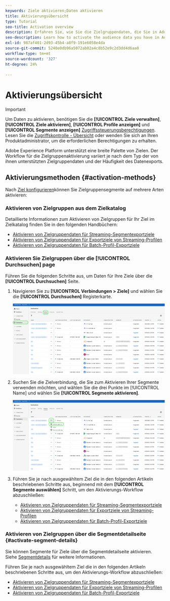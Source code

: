 ```yaml
---
keywords: Ziele aktivieren;Daten aktivieren
title: Aktivierungsübersicht
type: Tutorial
seo-title: Activation overview
description: Erfahren Sie, wie Sie die Zielgruppendaten, die Sie in Adobe Experience Platform haben, für verschiedene Zieltypen aktivieren.
seo-description: Learn how to activate the audience data you have in Adobe Experience Platform to various types of destinations.
exl-id: 987af401-2d93-45b4-a8f9-191e6058e4da
source-git-commit: 5240e0db96a5072ab02a4c8b52e9c2d3dd4d6aa0
workflow-type: tm+mt
source-wordcount: '327'
ht-degree: 24%

---
```


# Aktivierungsübersicht

>[!IMPORTANT]
> 
>Um Daten zu aktivieren, benötigen Sie die **[!UICONTROL Ziele verwalten]**, **[!UICONTROL Ziele aktivieren]**, **[!UICONTROL Profile anzeigen]** und **[!UICONTROL Segmente anzeigen]** [Zugriffssteuerungsberechtigungen](/help/access-control/home.md#permissions). Lesen Sie die [Zugriffskontrolle - Übersicht](/help/access-control/ui/overview.md) oder wenden Sie sich an Ihren Produktadministrator, um die erforderlichen Berechtigungen zu erhalten.

Adobe Experience Platform unterstützt eine breite Palette von Zielen. Der Workflow für die Zielgruppenaktivierung variiert je nach dem Typ der von ihnen unterstützten Zielgruppendaten und der Häufigkeit des Datenexports.

## Aktivierungsmethoden {#activation-methods}

Nach [Ziel konfigurieren](connect-destination.md)können Sie Zielgruppensegmente auf mehrere Arten aktivieren:

### Aktivieren von Zielgruppen aus dem Zielkatalog

Detaillierte Informationen zum Aktivieren von Zielgruppen für Ihr Ziel im Zielkatalog finden Sie in den folgenden Handbüchern:

* [Aktivieren von Zielgruppendaten für Streaming-Segmentexportziele](activate-segment-streaming-destinations.md)
* [Aktivieren von Zielgruppendaten für Exportziele von Streaming-Profilen](activate-streaming-profile-destinations.md)
* [Aktivieren von Zielgruppendaten für Batch-Profil-Exportziele](activate-batch-profile-destinations.md)

### Aktivieren Sie Zielgruppen über die [!UICONTROL Durchsuchen] page

Führen Sie die folgenden Schritte aus, um Daten für Ihre Ziele über die **[!UICONTROL Durchsuchen]** Seite.

1. Navigieren Sie zu **[!UICONTROL Verbindungen > Ziele]** und wählen Sie die **[!UICONTROL Durchsuchen]** Registerkarte.

   ![Registerkarte &quot;Durchsuchen&quot;](../assets/ui/activation-overview/browse-tab.png)

1. Suchen Sie die Zielverbindung, die Sie zum Aktivieren Ihrer Segmente verwenden möchten, und wählen Sie die drei Punkte im [!UICONTROL Name] und wählen Sie **[!UICONTROL Segmente aktivieren]**.

   ![Schaltfläche „Segmente aktivieren“](../assets/ui/activation-overview/activate-segments.png)

1. Führen Sie je nach ausgewähltem Ziel die in den folgenden Artikeln beschriebenen Schritte aus, beginnend mit dem **[!UICONTROL Segmente auswählen]** Schritt, um den Aktivierungs-Workflow abzuschließen:

   * [Aktivieren von Zielgruppendaten für Streaming-Segmentexportziele](activate-segment-streaming-destinations.md)
   * [Aktivieren von Zielgruppendaten für Exportziele von Streaming-Profilen](activate-streaming-profile-destinations.md)
   * [Aktivieren von Zielgruppendaten für Batch-Profil-Exportziele](activate-batch-profile-destinations.md)

### Aktivieren von Zielgruppen über die Segmentdetailseite {#activate-segment-details}

Sie können Segmente für Ziele über die Segmentdetailseite aktivieren. Siehe [Segmentdetails](../../segmentation/ui/overview.md#segment-details) für weitere Informationen.

Führen Sie je nach ausgewähltem Ziel die in den folgenden Artikeln beschriebenen Schritte aus, um den Aktivierungs-Workflow abzuschließen:

* [Aktivieren von Zielgruppendaten für Streaming-Segmentexportziele](activate-segment-streaming-destinations.md)
* [Aktivieren von Zielgruppendaten für Exportziele von Streaming-Profilen](activate-streaming-profile-destinations.md)
* [Aktivieren von Zielgruppendaten für Batch-Profil-Exportziele](activate-batch-profile-destinations.md)
